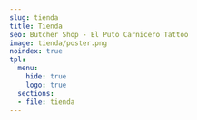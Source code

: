 ```yaml
---
slug: tienda
title: Tienda
seo: Butcher Shop - El Puto Carnicero Tattoo
image: tienda/poster.png
noindex: true
tpl:
  menu:
    hide: true
    logo: true
  sections:
  - file: tienda
---
```


